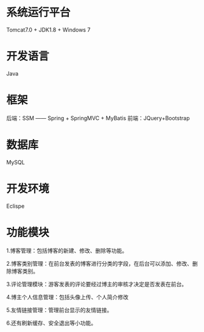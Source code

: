 # 系统运行平台
Tomcat7.0 + JDK1.8 + Windows 7

# 开发语言
Java

# 框架
后端：SSM —— Spring + SpringMVC + MyBatis
前端：JQuery+Bootstrap

# 数据库
MySQL

# 开发环境
Eclispe

# 功能模块
1.博客管理：包括博客的新建、修改、删除等功能。

2.博客类别管理：在前台发表的博客进行分类的字段，在后台可以添加、修改、删除博客类别。

3.评论管理模块：游客发表的评论要经过博主的审核才决定是否发表在前台。

4.博主个人信息管理：包括头像上传、个人简介修改

5.友情链接管理：管理前台显示的友情链接。

6.还有刷新缓存、安全退出等小功能。
